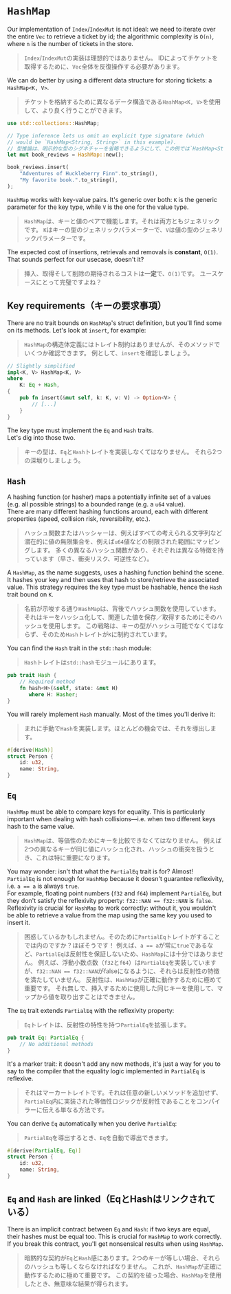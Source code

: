 # `HashMap`

Our implementation of `Index`/`IndexMut` is not ideal: we need to iterate over the entire
`Vec` to retrieve a ticket by id; the algorithmic complexity is `O(n)`, where
`n` is the number of tickets in the store.

> `Index`/`IndexMut`の実装は理想的ではありません。
> IDによってチケットを取得するために、`Vec`全体を反復操作する必要があります。

We can do better by using a different data structure for storing tickets: a `HashMap<K, V>`.

> チケットを格納するために異なるデータ構造である`HashMap<K, V>`を使用して、より良く行うことができます。

```rust
use std::collections::HashMap;

// Type inference lets us omit an explicit type signature (which
// would be `HashMap<String, String>` in this example).
// 型推論は、明示的な型のシグネチャーを省略できるようにして、この例では`HashMap<String, String>`になります。
let mut book_reviews = HashMap::new();

book_reviews.insert(
    "Adventures of Huckleberry Finn".to_string(),
    "My favorite book.".to_string(),
);
```

`HashMap` works with key-value pairs. It's generic over both: `K` is the generic
parameter for the key type, while `V` is the one for the value type.

> `HashMap`は、キーと値のペアで機能します。それは両方ともジェネリックです。
> `K`はキーの型のジェネリックパラメーターで、`V`は値の型のジェネリックパラメーターです。

The expected cost of insertions, retrievals and removals is **constant**, `O(1)`.
That sounds perfect for our usecase, doesn't it?

> 挿入、取得そして削除の期待されるコストは**一定**で、`O(1)`です。
> ユースケースにとって完璧ですよね？

## Key requirements（キーの要求事項）

There are no trait bounds on `HashMap`'s struct definition, but you'll find some
on its methods. Let's look at `insert`, for example:

> `HashMap`の構造体定義にはトレイト制約はありませんが、そのメソッドでいくつか確認できます。
> 例として、`insert`を確認しましょう。

```rust
// Slightly simplified
impl<K, V> HashMap<K, V>
where
    K: Eq + Hash,
{
    pub fn insert(&mut self, k: K, v: V) -> Option<V> {
        // [...]
    }
}
```

The key type must implement the `Eq` and `Hash` traits.\
Let's dig into those two.

> キーの型は、`Eq`と`Hash`トレイトを実装しなくてはなりません。
> それら2つの深堀りしましょう。

## `Hash`

A hashing function (or hasher) maps a potentially infinite set of a values (e.g.
all possible strings) to a bounded range (e.g. a `u64` value).\
There are many different hashing functions around, each with different properties
(speed, collision risk, reversibility, etc.).

> ハッシュ関数またはハッシャーは、例えばすべての考えられる文字列など潜在的に値の無限集合を、例えば`u64`値などの制限された範囲にマッピングします。
> 多くの異なるハッシュ関数があり、それぞれは異なる特徴を持っています（早さ、衝突リスク、可逆性など）。

A `HashMap`, as the name suggests, uses a hashing function behind the scene.
It hashes your key and then uses that hash to store/retrieve the associated value.
This strategy requires the key type must be hashable, hence the `Hash` trait bound on `K`.

> 名前が示唆する通り`HashMap`は、背後でハッシュ関数を使用しています。
> それはキーをハッシュ化して、関連した値を保存／取得するためにそのハッシュを使用します。
> この戦略は、キーの型がハッシュ可能でなくてはならず、そのため`Hash`トレイトが`K`に制約されています。

You can find the `Hash` trait in the `std::hash` module:

> `Hash`トレイトは`std::hash`モジュールにあります。

```rust
pub trait Hash {
    // Required method
    fn hash<H>(&self, state: &mut H)
       where H: Hasher;
}
```

You will rarely implement `Hash` manually. Most of the times you'll derive it:

> まれに手動で`Hash`を実装します。ほとんどの機会では、それを導出します。

```rust
#[derive(Hash)]
struct Person {
    id: u32,
    name: String,
}
```

## `Eq`

`HashMap` must be able to compare keys for equality. This is particularly important
when dealing with hash collisions—i.e. when two different keys hash to the same value.

> `HashMap`は、等価性のためにキーを比較できなくてはなりません。
> 例えば2つの異なるキーが同じ値にハッシュ化され、ハッシュの衝突を扱うとき、これは特に重要になります。

You may wonder: isn't that what the `PartialEq` trait is for? Almost!\
`PartialEq` is not enough for `HashMap` because it doesn't guarantee reflexivity, i.e. `a == a` is always `true`.\
For example, floating point numbers (`f32` and `f64`) implement `PartialEq`,
but they don't satisfy the reflexivity property: `f32::NAN == f32::NAN` is `false`.\
Reflexivity is crucial for `HashMap` to work correctly: without it, you wouldn't be able to retrieve a value
from the map using the same key you used to insert it.

> 困惑しているかもしれません。そのために`PartialEq`トレイトがすることでは内のですか？ほぼそうです！
> 例えば、`a == a`が常に`true`であるなど、`PartialEq`は反射性を保証しないため、`HashMap`には十分ではありません。
> 例えば、浮動小数点数（`f32`と`f64`）は`PartialEq`を実装していますが、`f32::NAN == f32::NAN`がfalseになるように、それらは反射性の特徴を満たしていません。
> 反射性は、`HashMap`が正確に動作するために極めて重要です。
> それ無しで、挿入するために使用した同じキーを使用して、マップから値を取り出すことはできません。

The `Eq` trait extends `PartialEq` with the reflexivity property:

> `Eq`トレイトは、反射性の特性を持つ`PartialEq`を拡張します。

```rust
pub trait Eq: PartialEq {
    // No additional methods
}
```

It's a marker trait: it doesn't add any new methods, it's just a way for you to say to the compiler
that the equality logic implemented in `PartialEq` is reflexive.

> それはマーカートレイトです。それは任意の新しいメソッドを追加せず、`PartialEq`内に実装された等価性ロジックが反射性であることをコンパイラーに伝える単なる方法です。

You can derive `Eq` automatically when you derive `PartialEq`:

> `PartialEq`を導出するとき、`Eq`を自動で導出できます。

```rust
#[derive(PartialEq, Eq)]
struct Person {
    id: u32,
    name: String,
}
```

## `Eq` and `Hash` are linked（EqとHashはリンクされている）

There is an implicit contract between `Eq` and `Hash`: if two keys are equal, their hashes must be equal too.
This is crucial for `HashMap` to work correctly. If you break this contract, you'll get nonsensical results
when using `HashMap`.

> 暗黙的な契約が`Eq`と`Hash`感にあります。2つのキーが等しい場合、それらのハッシュも等しくならなければなりません。
> これが、`HashMap`が正確に動作するために極めて重要です。
> この契約を破った場合、`HashMap`を使用したとき、無意味な結果が得られます。

